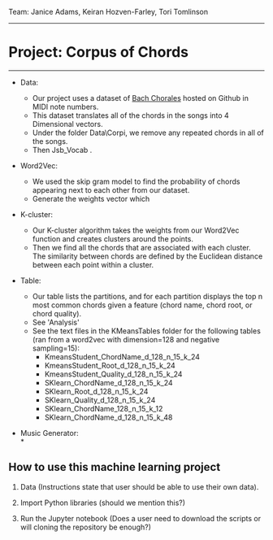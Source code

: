 Team: Janice Adams, Keiran Hozven-Farley, Tori Tomlinson

***
# **Project: Corpus of Chords**
***
 * Data:  
    * Our project uses a dataset of [Bach Chorales](https://github.com/czhuang/JSB-Chorales-dataset) hosted on Github in MIDI note numbers.
    * This dataset translates all of the chords in the songs into 4 Dimensional vectors.
    * Under the folder Data\Corpi, we remove any repeated chords in all of the songs.   
    * Then Jsb_Vocab .  
      
 * Word2Vec:  
    * We used the skip gram model to find the probability of chords appearing next to each other from our dataset.
    * Generate the weights vector which  
      
 * K-cluster:  
    * Our K-cluster algorithm takes the weights from our Word2Vec function and creates clusters around the points.  
    * Then we find all the chords that are associated with each cluster. The similarity between chords are defined by the Euclidean distance between each point within a cluster.  
      
 * Table:  
   * Our table lists the partitions, and for each partition displays the top n most common chords given a feature (chord name, chord root, or chord quality). 
   * See 'Analysis' 
   * See the text files in the KMeansTables folder for the following tables (ran from a word2vec with dimension=128 and negative sampling=15):
      * KmeansStudent_ChordName_d_128_n_15_k_24
      * KmeansStudent_Root_d_128_n_15_k_24
      * KmeansStudent_Quality_d_128_n_15_k_24
      * SKlearn_ChordName_d_128_n_15_k_24
      * SKlearn_Root_d_128_n_15_k_24
      * SKlearn_Quality_d_128_n_15_k_24
      * SKlearn_ChordName_128_n_15_k_12
      * SKlearn_ChordName_d_128_n_15_k_48
      
 * Music Generator:  
   * 
    
## **How to use this machine learning project**  

   1. Data (Instructions state that user should be able to use their own data).  
      
   2. Import Python libraries (should we mention this?)  
   
   3. Run the Jupyter notebook (Does a user need to download the scripts or will cloning the repository be enough?)  
   


##
